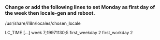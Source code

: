 ### Change or add the following lines to set Monday as first day of the week then locale-gen and reboot.

/usr/share/i18n/locales/chosen_locale

LC_TIME
[...]
week            7;19971130;5
first_weekday   2
first_workday   2

